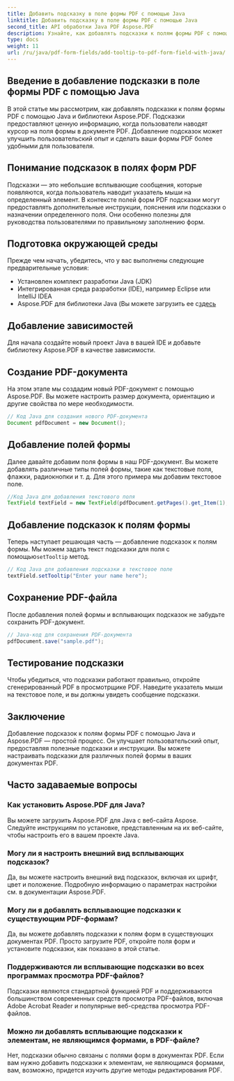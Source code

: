 ```yaml
---
title: Добавить подсказку в поле формы PDF с помощью Java
linktitle: Добавить подсказку в поле формы PDF с помощью Java
second_title: API обработки Java PDF Aspose.PDF
description: Узнайте, как добавлять подсказки к полям формы PDF с помощью Java. Пошаговое руководство с использованием Aspose.PDF для Java API.
type: docs
weight: 11
url: /ru/java/pdf-form-fields/add-tooltip-to-pdf-form-field-with-java/
---
```


## Введение в добавление подсказки в поле формы PDF с помощью Java

В этой статье мы рассмотрим, как добавлять подсказки к полям формы PDF с помощью Java и библиотеки Aspose.PDF. Подсказки предоставляют ценную информацию, когда пользователи наводят курсор на поля формы в документе PDF. Добавление подсказок может улучшить пользовательский опыт и сделать ваши формы PDF более удобными для пользователя.

## Понимание подсказок в полях форм PDF

Подсказки — это небольшие всплывающие сообщения, которые появляются, когда пользователь наводит указатель мыши на определенный элемент. В контексте полей форм PDF подсказки могут предоставлять дополнительные инструкции, пояснения или подсказки о назначении определенного поля. Они особенно полезны для руководства пользователями по правильному заполнению форм.

## Подготовка окружающей среды

Прежде чем начать, убедитесь, что у вас выполнены следующие предварительные условия:

- Установлен комплект разработки Java (JDK)
- Интегрированная среда разработки (IDE), например Eclipse или IntelliJ IDEA
-  Aspose.PDF для библиотеки Java (Вы можете загрузить ее с[здесь](https://releases.aspose.com/pdf/java/)

## Добавление зависимостей

Для начала создайте новый проект Java в вашей IDE и добавьте библиотеку Aspose.PDF в качестве зависимости.

## Создание PDF-документа

На этом этапе мы создадим новый PDF-документ с помощью Aspose.PDF. Вы можете настроить размер документа, ориентацию и другие свойства по мере необходимости.

```java
// Код Java для создания нового PDF-документа
Document pdfDocument = new Document();
```

## Добавление полей формы

Далее давайте добавим поля формы в наш PDF-документ. Вы можете добавлять различные типы полей формы, такие как текстовые поля, флажки, радиокнопки и т. д. Для этого примера мы добавим текстовое поле.

```java
//Код Java для добавления текстового поля
TextField textField = new TextField(pdfDocument.getPages().get_Item(1), new Rectangle(100, 100, 200, 30));
```

## Добавление подсказок к полям формы

 Теперь наступает решающая часть — добавление подсказок к полям формы. Мы можем задать текст подсказки для поля с помощью`setTooltip` метод.

```java
// Код Java для добавления подсказки в текстовое поле
textField.setTooltip("Enter your name here");
```

## Сохранение PDF-файла

После добавления полей формы и всплывающих подсказок не забудьте сохранить PDF-документ.

```java
// Java-код для сохранения PDF-документа
pdfDocument.save("sample.pdf");
```

## Тестирование подсказки

Чтобы убедиться, что подсказки работают правильно, откройте сгенерированный PDF в просмотрщике PDF. Наведите указатель мыши на текстовое поле, и вы должны увидеть сообщение подсказки.

## Заключение

Добавление подсказок к полям формы PDF с помощью Java и Aspose.PDF — простой процесс. Он улучшает пользовательский опыт, предоставляя полезные подсказки и инструкции. Вы можете настраивать подсказки для различных полей формы в ваших документах PDF.

## Часто задаваемые вопросы

### Как установить Aspose.PDF для Java?

Вы можете загрузить Aspose.PDF для Java с веб-сайта Aspose. Следуйте инструкциям по установке, представленным на их веб-сайте, чтобы настроить его в вашем проекте Java.

### Могу ли я настроить внешний вид всплывающих подсказок?

Да, вы можете настроить внешний вид подсказок, включая их шрифт, цвет и положение. Подробную информацию о параметрах настройки см. в документации Aspose.PDF.

### Могу ли я добавлять всплывающие подсказки к существующим PDF-формам?

Да, вы можете добавлять подсказки к полям форм в существующих документах PDF. Просто загрузите PDF, откройте поля форм и установите подсказки, как показано в этой статье.

### Поддерживаются ли всплывающие подсказки во всех программах просмотра PDF-файлов?

Подсказки являются стандартной функцией PDF и поддерживаются большинством современных средств просмотра PDF-файлов, включая Adobe Acrobat Reader и популярные веб-средства просмотра PDF-файлов.

### Можно ли добавлять всплывающие подсказки к элементам, не являющимся формами, в PDF-файле?

Нет, подсказки обычно связаны с полями форм в документах PDF. Если вам нужно добавить подсказки к элементам, не являющимся формами, вам, возможно, придется изучить другие методы редактирования PDF.